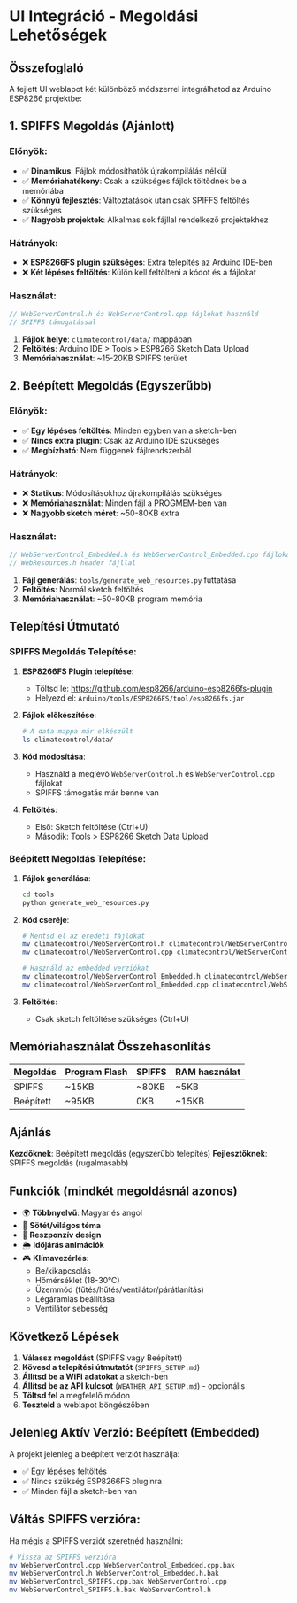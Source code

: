 # UI Integráció - Megoldási Lehetőségek

## Összefoglaló

A fejlett UI weblapot két különböző módszerrel integrálhatod az Arduino ESP8266 projektbe:

## 1. SPIFFS Megoldás (Ajánlott)

### Előnyök:
- ✅ **Dinamikus**: Fájlok módosíthatók újrakompilálás nélkül
- ✅ **Memóriahatékony**: Csak a szükséges fájlok töltődnek be a memóriába
- ✅ **Könnyű fejlesztés**: Változtatások után csak SPIFFS feltöltés szükséges
- ✅ **Nagyobb projektek**: Alkalmas sok fájllal rendelkező projektekhez

### Hátrányok:
- ❌ **ESP8266FS plugin szükséges**: Extra telepítés az Arduino IDE-ben
- ❌ **Két lépéses feltöltés**: Külön kell feltölteni a kódot és a fájlokat

### Használat:
```cpp
// WebServerControl.h és WebServerControl.cpp fájlokat használd
// SPIFFS támogatással
```

1. **Fájlok helye**: `climatecontrol/data/` mappában
2. **Feltöltés**: Arduino IDE > Tools > ESP8266 Sketch Data Upload
3. **Memóriahasználat**: ~15-20KB SPIFFS terület

## 2. Beépített Megoldás (Egyszerűbb)

### Előnyök:
- ✅ **Egy lépéses feltöltés**: Minden egyben van a sketch-ben
- ✅ **Nincs extra plugin**: Csak az Arduino IDE szükséges
- ✅ **Megbízható**: Nem függenek fájlrendszerből

### Hátrányok:
- ❌ **Statikus**: Módosításokhoz újrakompilálás szükséges
- ❌ **Memóriahasználat**: Minden fájl a PROGMEM-ben van
- ❌ **Nagyobb sketch méret**: ~50-80KB extra

### Használat:
```cpp
// WebServerControl_Embedded.h és WebServerControl_Embedded.cpp fájlokat használd
// WebResources.h header fájllal
```

1. **Fájl generálás**: `tools/generate_web_resources.py` futtatása
2. **Feltöltés**: Normál sketch feltöltés
3. **Memóriahasználat**: ~50-80KB program memória

## Telepítési Útmutató

### SPIFFS Megoldás Telepítése:

1. **ESP8266FS Plugin telepítése**:
   - Töltsd le: https://github.com/esp8266/arduino-esp8266fs-plugin
   - Helyezd el: `Arduino/tools/ESP8266FS/tool/esp8266fs.jar`

2. **Fájlok előkészítése**:
   ```bash
   # A data mappa már elkészült
   ls climatecontrol/data/
   ```

3. **Kód módosítása**:
   - Használd a meglévő `WebServerControl.h` és `WebServerControl.cpp` fájlokat
   - SPIFFS támogatás már benne van

4. **Feltöltés**:
   - Első: Sketch feltöltése (Ctrl+U)
   - Második: Tools > ESP8266 Sketch Data Upload

### Beépített Megoldás Telepítése:

1. **Fájlok generálása**:
   ```bash
   cd tools
   python generate_web_resources.py
   ```

2. **Kód cseréje**:
   ```bash
   # Mentsd el az eredeti fájlokat
   mv climatecontrol/WebServerControl.h climatecontrol/WebServerControl_SPIFFS.h
   mv climatecontrol/WebServerControl.cpp climatecontrol/WebServerControl_SPIFFS.cpp
   
   # Használd az embedded verziókat
   mv climatecontrol/WebServerControl_Embedded.h climatecontrol/WebServerControl.h
   mv climatecontrol/WebServerControl_Embedded.cpp climatecontrol/WebServerControl.cpp
   ```

3. **Feltöltés**:
   - Csak sketch feltöltése szükséges (Ctrl+U)

## Memóriahasználat Összehasonlítás

| Megoldás | Program Flash | SPIFFS | RAM használat |
|----------|---------------|--------|---------------|
| SPIFFS   | ~15KB         | ~80KB  | ~5KB          |
| Beépített| ~95KB         | 0KB    | ~15KB         |

## Ajánlás

**Kezdőknek**: Beépített megoldás (egyszerűbb telepítés)
**Fejlesztőknek**: SPIFFS megoldás (rugalmasabb)

## Funkciók (mindkét megoldásnál azonos)

- 🌍 **Többnyelvű**: Magyar és angol
- 🌙 **Sötét/világos téma**
- 📱 **Reszponzív design**
- 🌦️ **Időjárás animációk**
- 🎮 **Klímavezérlés**:
  - Be/kikapcsolás
  - Hőmérséklet (18-30°C)
  - Üzemmód (fűtés/hűtés/ventilátor/párátlanítás)
  - Légáramlás beállítása
  - Ventilátor sebesség

## Következő Lépések

1. **Válassz megoldást** (SPIFFS vagy Beépített)
2. **Kövesd a telepítési útmutatót** (`SPIFFS_SETUP.md`)
3. **Állítsd be a WiFi adatokat** a sketch-ben
4. **Állítsd be az API kulcsot** (`WEATHER_API_SETUP.md`) - opcionális
5. **Töltsd fel** a megfelelő módon
6. **Teszteld** a weblapot böngészőben

## Jelenleg Aktív Verzió: Beépített (Embedded)

A projekt jelenleg a beépített verziót használja:
- ✅ Egy lépéses feltöltés
- ✅ Nincs szükség ESP8266FS pluginra  
- ✅ Minden fájl a sketch-ben van

## Váltás SPIFFS verzióra:

Ha mégis a SPIFFS verziót szeretnéd használni:
```bash
# Vissza az SPIFFS verzióra
mv WebServerControl.cpp WebServerControl_Embedded.cpp.bak
mv WebServerControl.h WebServerControl_Embedded.h.bak
mv WebServerControl_SPIFFS.cpp.bak WebServerControl.cpp
mv WebServerControl_SPIFFS.h.bak WebServerControl.h
```
